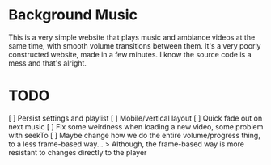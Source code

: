 # Background Music

This is a very simple website that plays music and ambiance videos at the same time,
with smooth volume transitions between them. It's a very poorly constructed website,
made in a few minutes. I know the source code is a mess and that's alright.

# TODO

[ ] Persist settings and playlist
[ ] Mobile/vertical layout
[ ] Quick fade out on next music
[ ] Fix some weirdness when loading a new video, some problem with seekTo
[ ] Maybe change how we do the entire volume/progress thing, to a less frame-based way...
    > Although, the frame-based way is more resistant to changes directly to the player